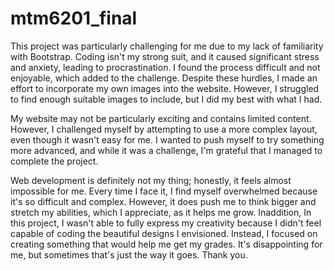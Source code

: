 # mtm6201_final
This project was particularly challenging for me due to my lack of familiarity with Bootstrap. Coding isn't my strong suit, and it caused significant stress and anxiety, leading to procrastination. I found the process difficult and not enjoyable, which added to the challenge. Despite these hurdles, I made an effort to incorporate my own images into the website. However, I struggled to find enough suitable images to include, but I did my best with what I had.

My website may not be particularly exciting and contains limited content. However, I challenged myself by attempting to use a more complex layout, even though it wasn't easy for me. I wanted to push myself to try something more advanced, and while it was a challenge, I'm grateful that I managed to complete the project.

Web development is definitely not my thing; honestly, it feels almost impossible for me. Every time I face it, I find myself overwhelmed because it's so difficult and complex. However, it does push me to think bigger and stretch my abilities, which I appreciate, as it helps me grow. Inaddition, In this project, I wasn't able to fully express my creativity because I didn't feel capable of coding the beautiful designs I envisioned. Instead, I focused on creating something that would help me get my grades. It's disappointing for me, but sometimes that's just the way it goes. Thank you.